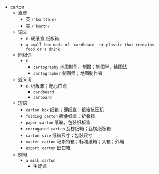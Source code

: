 - carton
  - 发音
    - 英 `/'kɑːt(ə)n/`
    - 美 `/'kɑrtn/`
  - 词义
    - n. 硬纸盒,纸板箱
    - `a small box made of  cardboard  or plastic that contains food or a drink`
  - 同根词
    - n.
      - `cartography` 地图制作，制图；制图学，绘图法
      - `cartographer` 制图师；地图制作者
  - 近义词
    - n. 纸板箱；靶心白点
      - `cardboard`
      - `carboard`
  - 短语
    - `carton box` 纸箱；硬纸盒；纸箱抗压机 
    - `folding carton` 折叠纸盒；折叠箱 
    - `paper carton` 纸箱，包装纸板盒 
    - `corrugated carton` 瓦楞纸箱；瓦楞纸板箱 
    - `carton size` 纸箱尺寸；包装尺寸 
    - `master carton` 马斯特箱；标准纸箱；大箱；外箱 
    - `export carton` 出口箱 
  - 例句
    - `a milk carton`
      - 牛奶盒

